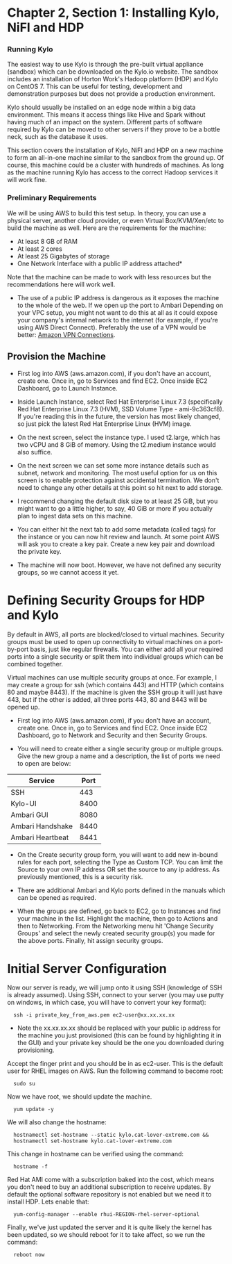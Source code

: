 # Chapter 2, Section 1: Installing Kylo, NiFI and HDP

### Running Kylo

The easiest way to use Kylo is through the pre-built virtual appliance (sandbox) which can be downloaded on the Kylo.io website. The sandbox includes an installation of Horton Work's Hadoop platform (HDP) and Kylo on CentOS 7. This can be useful for testing, development and demonstration purposes but does not provide a production environment.

Kylo should usually be installed on an edge node within a big data environment. This means it access things like Hive and Spark without having much of an impact on the system. Different parts of software required by Kylo can be moved to other servers if they prove to be a bottle neck, such as the database it uses.

This section covers the installation of Kylo, NiFI and HDP on a new machine to form an all-in-one machine similar to the sandbox from the ground up. Of course, this machine could be a cluster with hundreds of machines. As long as the machine running Kylo has access to the correct Hadoop services it will work fine.

### Preliminary Requirements

We will be using AWS to build this test setup. In theory, you can use a physical server, another cloud provider, or even Virtual Box/KVM/Xen/etc to build the machine as well. Here are the requirements for the machine:

- At least 8 GB of RAM
- At least 2 cores
- At least 25 Gigabytes of storage
- One Network Interface with a public IP address attached*

Note that the machine can be made to work with less resources but the recommendations here will work well.

* The use of a public IP address is dangerous as it exposes the machine to the whole of the web. If we open up the port to Ambari Depending on your VPC setup, you might not want to do this at all as it could expose your company's internal network to the internet (for example, if you're using AWS Direct Connect). Preferably the use of a VPN would be better: [Amazon VPN Connections](http://docs.aws.amazon.com/AmazonVPC/latest/UserGuide/vpn-connections.html).

## Provision the Machine

- First log into AWS (aws.amazon.com), if you don't have an account, create one. Once in, go to Services and find EC2. Once inside EC2 Dashboard, go to Launch Instance.

- Inside Launch Instance, select Red Hat Enterprise Linux 7.3 (specifically Red Hat Enterprise Linux 7.3 (HVM), SSD Volume Type - ami-9c363cf8). If you're reading this in the future, the version has most likely changed, so just pick the latest Red Hat Enterprise Linux (HVM) image.

- On the next screen, select the instance type. I used t2.large, which has two vCPU and 8 GiB of memory. Using the t2.medium instance would also suffice.

- On the next screen we can set some more instance details such as subnet, network and monitoring. The most useful option for us on this screen is to enable protection against accidental termination. We don't need to change any other details at this point so hit next to add storage.

- I recommend changing the default disk size to at least 25 GiB, but you might want to go a little higher, to say, 40 GiB or more if you actually plan to ingest data sets on this machine.

- You can either hit the next tab to add some metadata (called tags) for the instance or you can now hit review and launch. At some point AWS will ask you to create a key pair. Create a new key pair and download the private key.

- The machine will now boot. However, we have not defined any security groups, so we cannot access it yet.

# Defining Security Groups for HDP and Kylo

By default in AWS, all ports are blocked/closed to virtual machines. Security groups must be used to open up connectivity to virtual machines on a port-by-port basis, just like regular firewalls. You can either add all your required ports into a single security or split them into individual groups which can be combined together.

Virtual machines can use multiple security groups at once. For example, I may create a group for ssh (which contains 443) and HTTP (which contains 80 and maybe 8443). If the machine is given the SSH group it will just have 443, but if the other is added, all three ports 443, 80 and 8443 will be opened up.

- First log into AWS (aws.amazon.com), if you don't have an account, create one. Once in, go to Services and find EC2. Once inside EC2 Dashboard, go to Network and Security and then Security Groups.

- You will need to create either a single security group or multiple groups. Give the new group a name and a description, the list of ports we need to open are below:

| Service          | Port |
|------------------|------|
| SSH              | 443  |
| Kylo-UI          | 8400 |
| Ambari GUI       | 8080 |
| Ambari Handshake | 8440 |
| Ambari Heartbeat | 8441 |

- On the Create security group form, you will want to add new in-bound rules for each port, selecting the Type as Custom TCP. You can limit the Source to your own IP address OR set the source to any ip address. As previously mentioned, this is a security risk.

- There are additional Ambari and Kylo ports defined in the manuals which can be opened as required.

- When the groups are defined, go back to EC2, go to Instances and find your machine in the list. Highlight the machine, then go to Actions and then to Networking. From the Networking menu hit 'Change Security Groups' and select the newly created security group(s) you made for the above ports. Finally, hit assign security groups.

# Initial Server Configuration

Now our server is ready,  we will jump onto it using SSH (knowledge of SSH is already assumed). Using SSH, connect to your server (you may use putty on windows, in which case, you will have to convert your key format):

```
  ssh -i private_key_from_aws.pem ec2-user@xx.xx.xx.xx
```

* Note the xx.xx.xx.xx should be replaced with your public ip address for the machine you just provisioned (this can be found by highlighting it in the GUI) and your private key should be the one you downloaded during provisioning.

Accept the finger print and you should be in as ec2-user. This is the default user for RHEL images on AWS. Run the following command to become root:

```
  sudo su
```

Now we have root, we should update the machine.

```
  yum update -y
```

We will also change the hostname:

```
  hostnamectl set-hostname --static kylo.cat-lover-extreme.com &&
  hostnamectl set-hostname kylo.cat-lover-extreme.com
```

This change in hostname can be verified using the command:

```
  hostname -f
```

Red Hat AMI come with a subscription baked into the cost, which means you don't need to buy an additional subscription to receive updates. By default the optional software repository is not enabled but we need it to install HDP. Lets enable that:

```
  yum-config-manager --enable rhui-REGION-rhel-server-optional
```

Finally, we've just updated the server and it is quite likely the kernel has been updated, so we should reboot for it to take affect, so we run the command:

```
  reboot now
```
